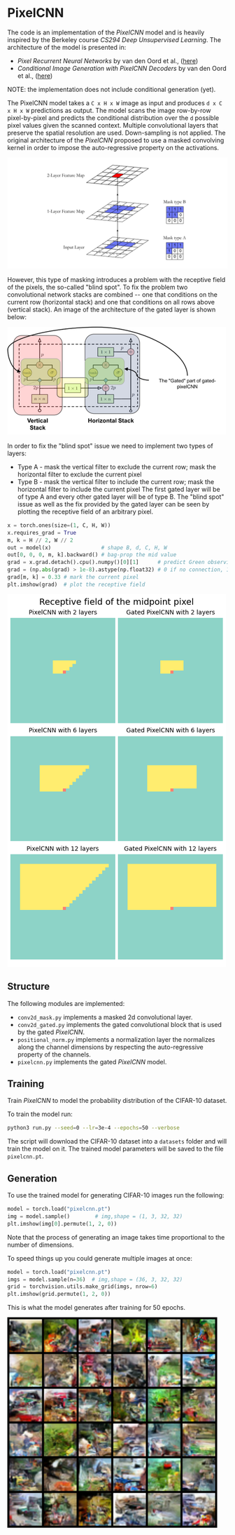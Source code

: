 # PixelCNN

The code is an implementation of the *PixelCNN* model and is heavily inspired by
the Berkeley course *CS294 Deep Unsupervised Learning*. The architecture of the
model is presented in:
  * *Pixel Recurrent Neural Networks* by van den Oord et al.,
  ([here](https://arxiv.org/abs/1601.06759))
  * *Conditional Image Generation with PixelCNN Decoders* by van den Oord et al.,
  ([here](https://arxiv.org/abs/1606.05328))

NOTE: the implementation does not include conditional generation (yet).

The PixelCNN model takes a `C x H x W` image as input and produces `d x C x H x W`
predictions as output. The model scans the image row-by-row pixel-by-pixel
and predicts the conditional distribution over the `d` possible pixel values
given the scanned context. Multiple convolutional layers that preserve the spatial
resolution are used. Down-sampling is not applied. The original architecture of
the *PixelCNN* proposed to use a masked convolving kernel in order to impose
the auto-regressive property on the activations.

!["Model Architecture"](img/pixelcnn.png)

However, this type of masking introduces a problem with the receptive field of
the pixels, the so-called "blind spot". To fix the problem two convolutional
network stacks are combined -- one that conditions on the current row (horizontal
stack) and one that conditions on all rows above (vertical stack). An image of
the architecture of the gated layer is shown below:

!["Gated block"](img/gated_block.png)

In order to fix the "blind spot" issue we need to implement two types of layers:
  * Type A - mask the vertical filter to exclude the current row; mask the
    horizontal filter to exclude the current pixel
  * Type B - mask the vertical filter to include the current row; mask the
    horizontal filter to include the current pixel
The first gated layer will be of type A and every other gated layer will be of
type B. The "blind spot" issue as well as the fix provided by the gated layer
can be seen by plotting the receptive field of an arbitrary pixel.

```python
x = torch.ones(size=(1, C, H, W))
x.requires_grad = True
m, k = H // 2, W // 2
out = model(x)                # shape B, d, C, H, W
out[0, 0, 0, m, k].backward() # bag-prop the mid value
grad = x.grad.detach().cpu().numpy()[0][1]      # predict Green observing Red channels)
grad = (np.abs(grad) > 1e-8).astype(np.float32) # 0 if no connection, 1 if connected
grad[m, k] = 0.33 # mark the current pixel
plt.imshow(grad)  # plot the receptive field
```

!["Receptive field"](img/receptive_field.png)

## Structure
The following modules are implemented:

  * `conv2d_mask.py` implements a masked 2d convolutional layer.
  * `conv2d_gated.py` implements the gated convolutional block that is used by
    the gated *PixelCNN*.
  * `positional_norm.py` implements a normalization layer the normalizes along
    the channel dimensions by respecting the auto-regressive property of the
    channels.
  * `pixelcnn.py` implements the gated *PixelCNN* model.


## Training
Train *PixelCNN* to model the probability distribution of the CIFAR-10 dataset.

To train the model run:
```bash
python3 run.py --seed=0 --lr=3e-4 --epochs=50 --verbose
```

The script will download the CIFAR-10 dataset into a `datasets` folder and will
train the model on it. The trained model parameters will be saved to the file
`pixelcnn.pt`.


## Generation
To use the trained model for generating CIFAR-10 images run the following:
```python
model = torch.load("pixelcnn.pt")
img = model.sample()        # img,shape = (1, 3, 32, 32)
plt.imshow(img[0].permute(1, 2, 0))
```
Note that the process of generating an image takes time proportional to the
number of dimensions.

To speed things up you could generate multiple images at once:
```python
model = torch.load("pixelcnn.pt")
imgs = model.sample(n=36)  # img,shape = (36, 3, 32, 32)
grid = torchvision.utils.make_grid(imgs, nrow=6)
plt.imshow(grid.permute(1, 2, 0))
```

This is what the model generates after training for 50 epochs.

!["Generated images"](img/generated_images.png)